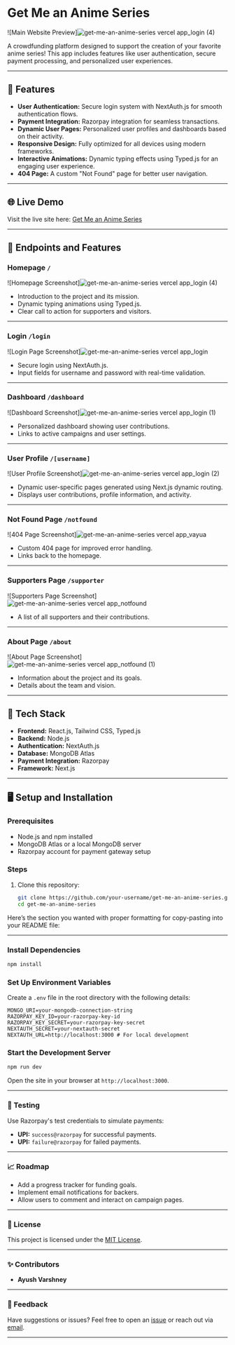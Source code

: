 # Get Me an Anime Series  

![Main Website Preview]![get-me-an-anime-series vercel app_login (4)](https://github.com/user-attachments/assets/67195a9f-8858-49b0-88b6-77093ae9f62b)



A crowdfunding platform designed to support the creation of your favorite anime series! This app includes features like user authentication, secure payment processing, and personalized user experiences.  

---

## 🚀 Features  
- **User Authentication:** Secure login system with NextAuth.js for smooth authentication flows.  
- **Payment Integration:** Razorpay integration for seamless transactions.  
- **Dynamic User Pages:** Personalized user profiles and dashboards based on their activity.  
- **Responsive Design:** Fully optimized for all devices using modern frameworks.  
- **Interactive Animations:** Dynamic typing effects using Typed.js for an engaging user experience.  
- **404 Page:** A custom "Not Found" page for better user navigation.  

---

## 🌐 Live Demo  
Visit the live site here: [Get Me an Anime Series](https://get-me-an-anime-series.vercel.app/)  

---

## 📂 Endpoints and Features  

### **Homepage `/`**  
![Homepage Screenshot]![get-me-an-anime-series vercel app_login (4)](https://github.com/user-attachments/assets/1367005b-8b6f-4341-9a35-2bc7c6148036)


- Introduction to the project and its mission.  
- Dynamic typing animations using Typed.js.  
- Clear call to action for supporters and visitors.  

---

### **Login `/login`**  
![Login Page Screenshot]![get-me-an-anime-series vercel app_login](https://github.com/user-attachments/assets/15ab024b-2a25-4531-a565-82fbdbac04df)

- Secure login using NextAuth.js.  
- Input fields for username and password with real-time validation.  

---

### **Dashboard `/dashboard`**  
![Dashboard Screenshot]![get-me-an-anime-series vercel app_login (1)](https://github.com/user-attachments/assets/ad7173e2-616b-4d83-ab07-ffa1f99c131c)
  
- Personalized dashboard showing user contributions.  
- Links to active campaigns and user settings.  

---

### **User Profile `/[username]`**  
![User Profile Screenshot]![get-me-an-anime-series vercel app_login (2)](https://github.com/user-attachments/assets/2f5a45d5-90ea-4a21-9a8e-f8fefa3e8dcf)
 
- Dynamic user-specific pages generated using Next.js dynamic routing.  
- Displays user contributions, profile information, and activity.  

---

### **Not Found Page `/notfound`**  
![404 Page Screenshot]![get-me-an-anime-series vercel app_vayua](https://github.com/user-attachments/assets/aaab1d30-0aab-429e-9631-884c396ba698)

- Custom 404 page for improved error handling.  
- Links back to the homepage.  

---

### **Supporters Page `/supporter`**  
![Supporters Page Screenshot]![get-me-an-anime-series vercel app_notfound](https://github.com/user-attachments/assets/285bf06f-1182-44b6-8047-a121cd3fbc87)

- A list of all supporters and their contributions.  

---

### **About Page `/about`**  
![About Page Screenshot]![get-me-an-anime-series vercel app_notfound (1)](https://github.com/user-attachments/assets/7b9dea46-84b9-4e89-9e4a-7344772f6101)

- Information about the project and its goals.  
- Details about the team and vision.  

---

## 🔧 Tech Stack  
- **Frontend:** React.js, Tailwind CSS, Typed.js  
- **Backend:** Node.js  
- **Authentication:** NextAuth.js  
- **Database:** MongoDB Atlas  
- **Payment Integration:** Razorpay  
- **Framework:** Next.js  

---

## 🖥️ Setup and Installation  

### Prerequisites  
- Node.js and npm installed  
- MongoDB Atlas or a local MongoDB server  
- Razorpay account for payment gateway setup  

### Steps  
1. Clone this repository:  
   ```bash  
   git clone https://github.com/your-username/get-me-an-anime-series.git  
   cd get-me-an-anime-series  

Here’s the section you wanted with proper formatting for copy-pasting into your README file:  

---

### Install Dependencies  
```bash  
npm install  
```  

### Set Up Environment Variables  
Create a `.env` file in the root directory with the following details:  
```plaintext  
MONGO_URI=your-mongodb-connection-string  
RAZORPAY_KEY_ID=your-razorpay-key-id  
RAZORPAY_KEY_SECRET=your-razorpay-key-secret  
NEXTAUTH_SECRET=your-nextauth-secret  
NEXTAUTH_URL=http://localhost:3000 # For local development  
```  

### Start the Development Server  
```bash  
npm run dev  
```  
Open the site in your browser at `http://localhost:3000`.  

---

### 🧪 Testing  
Use Razorpay's test credentials to simulate payments:  
- **UPI:** `success@razorpay` for successful payments.  
- **UPI:** `failure@razorpay` for failed payments.  

---

### 📈 Roadmap  
- Add a progress tracker for funding goals.  
- Implement email notifications for backers.  
- Allow users to comment and interact on campaign pages.  

---

### 📜 License  
This project is licensed under the [MIT License](LICENSE).  

---

### ✨ Contributors  
- **Ayush Varshney**  

---

### 💬 Feedback  
Have suggestions or issues? Feel free to open an [issue](https://github.com/your-username/get-me-an-anime-series/issues) or reach out via [email](vayuayu9568@gmail.com).  

---  
